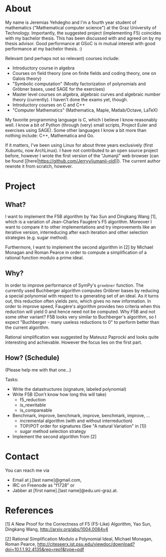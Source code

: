 About
=====

My name is Jeremias Yehdegho and I'm a fourth year student of mathematics
("Mathematical computer science") at the Graz University of Technology.
Importantly, the suggested project (implementing F5) coincides with my
bachelor thesis.  This has been discussed with and agreed on by my thesis
advisor. Good performance at GSoC is in mutual interest with good performance
at my bachelor thesis. :)

Relevant (and perhaps not so relevant) courses include:

 * Introductory course in algebra
 * Courses on field theory (one on finite fields and coding theory, one on
   Galois theory)
 * "Symbolic computation" (Mostly factorization of polynomials and Gröbner
   bases, used SAGE for the exercises)
 * Master level courses on algebra, algebraic curves and algebraic number
   theory (currently). I haven't done the exams yet, though.
 * Introductory courses on C and C++
 * "Computer Mathematics" (Mathematica, Maple, Matlab/Octave, LaTeX)

My favorite programming language is C, which I believe I know reasonably
well. I know a bit of Python (through (very) small scripts, Project Euler and
exercises using SAGE). Some other languages I know a bit more than nothing
include: C++, Mathematica and Go.

If it matters, I've been using Linux for about three years exclusively (first
Xubuntu, now ArchLinux).  I have not contributed to an open source project
before, however I wrote the first version of the "Jumanji" web browser (can
be found [[here|https://github.com/Jerryy/jumanji-old]]). The current author
rewrote it from scratch, however.

Project
=======

What?
-----

I want to implement the F5B algorithm by Yao Sun and Dingkang Wang [1], which
is a variation of Jean-Charles Faugère's F5 algorithm. Moreover I want to
compare it to other implementations and try improvements like an iterative
version, interreducing after each iteration and other selection strategies
(e.g. sugar method).

Furthermore, I want to implement the second algorithm in [2] by Michael Monagan and
Roman Pearce in order to compute a simplification of a rational function modulo
a prime ideal.

Why?
----

In order to improve performance of SymPy's `groebner` function.  The currently
used Buchberger algorithm computes Gröbner bases by reducing a special
polynomial with respect to a generating set of an ideal. As it turns out,
this reduction often yields zero, which gives no new information. In order
to improve speed, Faugère's algorithm provides two criteria when this
reduction will yield 0 and hence need not be computed.
Why F5B and not some other variant? F5B looks very similar to Buchberger's
algorithm, so I expect "Buchberger - many useless reductions to 0" to perform
better than the current algorithm.

Rational simplification was suggested by Mateusz Paprocki and looks quite
interesting and achievable. However the focus lies on the first part.

How? (Schedule)
---------------

(Please help me with that one...)

Tasks: 

* Write the datastructures (signature, labeled polynomial)
* Write F5B (Don't know how long this will take)
  * f5_reduction
  * is_rewritable
  * is_compareable
* Benchmark, improve, benchmark, improve, benchmark, improve, ...
  * incremental algorithm (with and without interreduction)
  * TOP/POT order for signatures (See "A natural Variation" in [1])
  * sugar method selection strategy
* Implement the second algorithm from [2]

Contact
=======

You can reach me via

 * Email at j.[last name]@gmail.com,
 * IRC on Freenode as "f1728"
or
 * Jabber at [first name].[last name]@edu.uni-graz.at.


References
==========

[1] A New Proof for the Correctness of F5 (F5-Like) Algorithm,
Yao Sun, Dingkang Wang, http://arxiv.org/abs/1004.0084v4

[2] Rational Simplification Modulo a Polynomial Ideal,
Michael Monagan, Roman Pearce, http://citeseerx.ist.psu.edu/viewdoc/download?doi=10.1.1.92.4135&rep=rep1&type=pdf